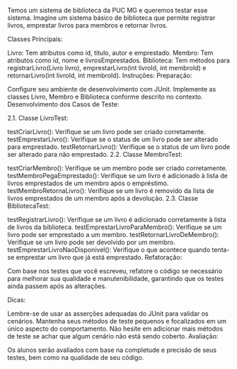 Temos um sistema de biblioteca da PUC MG e queremos testar esse sistema.   Imagine um sistema básico de biblioteca que permite registrar livros, emprestar livros para membros e retornar livros.

Classes Principais:

Livro: Tem atributos como id, titulo, autor e emprestado.
Membro: Tem atributos como id, nome e livrosEmprestados.
Biblioteca: Tem métodos para registrarLivro(Livro livro), emprestarLivro(int livroId, int membroId) e retornarLivro(int livroId, int membroId).
Instruções:
Preparação:

Configure seu ambiente de desenvolvimento com JUnit.
Implemente as classes Livro, Membro e Biblioteca conforme descrito no contexto.
Desenvolvimento dos Casos de Teste:

2.1. Classe LivroTest:

testCriarLivro(): Verifique se um livro pode ser criado corretamente.
testEmprestarLivro(): Verifique se o status de um livro pode ser alterado para emprestado.
testRetornarLivro(): Verifique se o status de um livro pode ser alterado para não emprestado.
2.2. Classe MembroTest:

testCriarMembro(): Verifique se um membro pode ser criado corretamente.
testMembroPegaEmprestado(): Verifique se um livro é adicionado à lista de livros emprestados de um membro após o empréstimo.
testMembroRetornaLivro(): Verifique se um livro é removido da lista de livros emprestados de um membro após a devolução.
2.3. Classe BibliotecaTest:

testRegistrarLivro(): Verifique se um livro é adicionado corretamente à lista de livros da biblioteca.
testEmprestarLivroParaMembro(): Verifique se um livro pode ser emprestado a um membro.
testRetornarLivroDeMembro(): Verifique se um livro pode ser devolvido por um membro.
testEmprestarLivroNaoDisponivel(): Verifique o que acontece quando tenta-se emprestar um livro que já está emprestado.
Refatoração:

Com base nos testes que você escreveu, refatore o código se necessário para melhorar sua qualidade e manutenibilidade, garantindo que os testes ainda passem após as alterações.

Dicas:

Lembre-se de usar as asserções adequadas do JUnit para validar os cenários.
Mantenha seus métodos de teste pequenos e focalizados em um único aspecto do comportamento.
Não hesite em adicionar mais métodos de teste se achar que algum cenário não está sendo coberto.
Avaliação:

Os alunos serão avaliados com base na completude e precisão de seus testes, bem como na qualidade de seu código.

 
